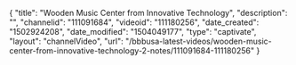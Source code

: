 {
    "title": "Wooden Music Center from Innovative Technology",
    "description": "",
    "channelid": "111091684",
    "videoid": "111180256",
    "date_created": "1502924208",
    "date_modified": "1504049177",
    "type": "captivate",
    "layout": "channelVideo",
    "url": "\/bbbusa-latest-videos\/wooden-music-center-from-innovative-technology-2-notes\/111091684-111180256"
}